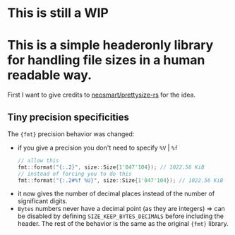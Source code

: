 # This is still a WIP

# This is a simple headeronly library for handling file sizes in a human readable way.

First I want to give credits to [neosmart/prettysize-rs](https://github.com/neosmart/prettysize-rs) for the idea.

## Tiny precision specificities
The `{fmt}` precision behavior was changed: 
- if you give a precision you don't need to specify `%V` | `%f`
    ```cpp
    // allow this
    fmt::format("{:.2}", size::Size{1'047'104}); // 1022.56 KiB
    // instead of forcing you to do this
    fmt::format("{:.2#%f %U}", size::Size{1'047'104}); // 1022.56 KiB
    ```
- it now gives the number of decimal places instead of the number of significant digits.
- `Bytes` numbers never have a decimal point (as they are integers) => can be disabled by defining `SIZE_KEEP_BYTES_DECIMALS` before including the header.
The rest of the behavior is the same as the original `{fmt}` library.
